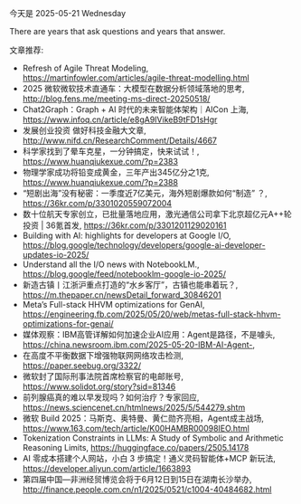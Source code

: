 今天是 2025-05-21 Wednesday

There are years that ask questions and years that answer.

文章推荐:
- Refresh of Agile Threat Modeling, https://martinfowler.com/articles/agile-threat-modelling.html
- 2025 微软微软技术直通车：大模型在数据分析领域落地的思考, http://blog.fens.me/meeting-ms-direct-20250518/
- Chat2Graph：Graph + AI 时代的未来智能体架构｜AICon 上海, https://www.infoq.cn/article/e8gA9IVikeB9tFD1sHgr
- 发展创业投资 做好科技金融大文章, http://www.nifd.cn/ResearchComment/Details/4667
- 科学家找到了晕车克星，一分钟搞定，快来试试！, https://www.huanqiukexue.com/?p=2383
- 物理学家成功将铅变成黄金，三年产出345亿分之1克, https://www.huanqiukexue.com/?p=2388
- “短剧出海”没有秘密：一季度近7亿美元，海外短剧爆款如何“制造” ？, https://36kr.com/p/3301020559072004
- 数十位航天专家创立，已批量落地应用，激光通信公司拿下北京超亿元A++轮投资 | 36氪首发, https://36kr.com/p/3301201129020161
- Building with AI: highlights for developers at Google I/O, https://blog.google/technology/developers/google-ai-developer-updates-io-2025/
- Understand all the I/O news with NotebookLM., https://blog.google/feed/notebooklm-google-io-2025/
- 新造古镇丨江浙沪重点打造的“水乡客厅”，古镇也能串着玩？, https://m.thepaper.cn/newsDetail_forward_30846201
- Meta’s Full-stack HHVM optimizations for GenAI, https://engineering.fb.com/2025/05/20/web/metas-full-stack-hhvm-optimizations-for-genai/
- 媒体观察：IBM高管详解如何加速企业AI应用：Agent是路径，不是噱头, https://china.newsroom.ibm.com/2025-05-20-IBM-AI-Agent-,
- 在高度不平衡数据下增强物联网网络攻击检测, https://paper.seebug.org/3322/
- 微软封了国际刑事法院首席检察官的电邮账号, https://www.solidot.org/story?sid=81346
- 前列腺癌真的难以早发现吗？如何治疗？专家回应, https://news.sciencenet.cn/htmlnews/2025/5/544279.shtm
- 微软 Build 2025：马斯克、奥特曼、黄仁勋齐亮相，Agent成主战场, https://www.163.com/tech/article/K00HAMBR00098IEO.html
- Tokenization Constraints in LLMs: A Study of Symbolic and Arithmetic
  Reasoning Limits, https://huggingface.co/papers/2505.14178
- AI 零成本搭建个人网站，小白 3 步搞定！通义灵码智能体+MCP 新玩法, https://developer.aliyun.com/article/1663893
- 第四届中国—非洲经贸博览会将于6月12日到15日在湖南长沙举办, http://finance.people.com.cn/n1/2025/0521/c1004-40484682.html
